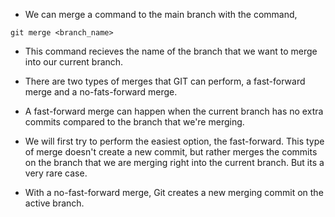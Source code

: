 * We can merge a command to the main branch with the command,

```
git merge <branch_name>
```

* This command recieves the name of the branch that we want to merge into our current branch. 

* There are two types of merges that GIT can perform, a fast-forward merge and a no-fats-forward merge. 

* A fast-forward merge can happen when the current branch has no extra commits compared to the branch that we're merging. 

* We will first try to perform the easiest option, the fast-forward. This type of merge doesn't create a new commit, but rather merges the commits on the branch that we are merging right into the current branch. But its a very rare case. 

* With a no-fast-forward merge, Git creates a new merging commit on the active branch.
